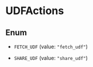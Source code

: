 

# UDFActions

## Enum


* `FETCH_UDF` (value: `"fetch_udf"`)

* `SHARE_UDF` (value: `"share_udf"`)



